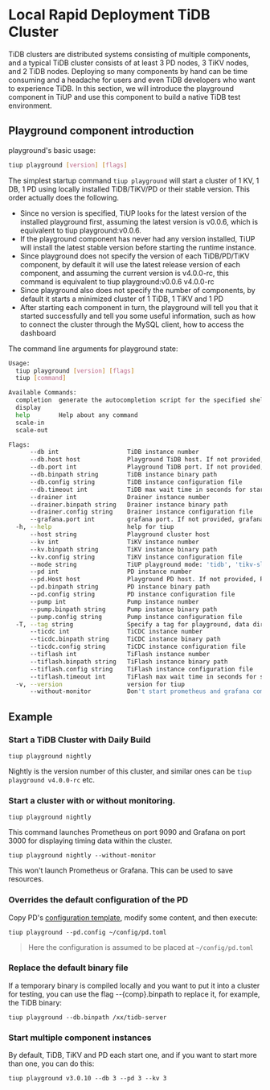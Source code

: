 # Local Rapid Deployment TiDB Cluster

TiDB clusters are distributed systems consisting of multiple components, and a typical TiDB cluster consists of at least 3 PD nodes, 3 TiKV nodes, and 2 TiDB nodes. Deploying so many components by hand can be time consuming and a headache for users and even TiDB developers who want to experience TiDB. In this section, we will introduce the playground component in TiUP and use this component to build a native TiDB test environment.

## Playground component introduction

playground's basic usage:

```bash
tiup playground [version] [flags]
```

The simplest startup command `tiup playground` will start a cluster of 1 KV, 1 DB, 1 PD using locally installed TiDB/TiKV/PD or their stable version. This order actually does the following.
- Since no version is specified, TiUP looks for the latest version of the installed playground first, assuming the latest version is v0.0.6, which is equivalent to tiup playground:v0.0.6.
- If the playground component has never had any version installed, TiUP will install the latest stable version before starting the runtime instance.
- Since playground does not specify the version of each TiDB/PD/TiKV component, by default it will use the latest release version of each component, and assuming the current version is v4.0.0-rc, this command is equivalent to tiup playground:v0.0.6 v4.0.0-rc
- Since playground also does not specify the number of components, by default it starts a minimized cluster of 1 TiDB, 1 TiKV and 1 PD
- After starting each component in turn, the playground will tell you that it started successfully and tell you some useful information, such as how to connect the cluster through the MySQL client, how to access the dashboard

The command line arguments for playground state:

```bash
Usage:
  tiup playground [version] [flags]
  tiup [command]

Available Commands:
  completion  generate the autocompletion script for the specified shell
  display
  help        Help about any command
  scale-in
  scale-out

Flags:
      --db int                   TiDB instance number
      --db.host host             Playground TiDB host. If not provided, TiDB will still use host flag as its host
      --db.port int              Playground TiDB port. If not provided, TiDB will use 4000 as its port
      --db.binpath string        TiDB instance binary path
      --db.config string         TiDB instance configuration file
      --db.timeout int           TiDB max wait time in seconds for starting, 0 means no limit
      --drainer int              Drainer instance number
      --drainer.binpath string   Drainer instance binary path
      --drainer.config string    Drainer instance configuration file
      --grafana.port int         grafana port. If not provided, grafana will use 3000 as its port. (default 3000)
  -h, --help                     help for tiup
      --host string              Playground cluster host
      --kv int                   TiKV instance number
      --kv.binpath string        TiKV instance binary path
      --kv.config string         TiKV instance configuration file
      --mode string              TiUP playground mode: 'tidb', 'tikv-slim' (default "tidb")
      --pd int                   PD instance number
      --pd.Host host             Playground PD host. If not provided, PD will still use host flag as its host
      --pd.binpath string        PD instance binary path
      --pd.config string         PD instance configuration file
      --pump int                 Pump instance number
      --pump.binpath string      Pump instance binary path
      --pump.config string       Pump instance configuration file
  -T, --tag string               Specify a tag for playground, data dir of this tag will not be removed after exit
      --ticdc int                TiCDC instance number
      --ticdc.binpath string     TiCDC instance binary path
      --ticdc.config string      TiCDC instance configuration file
      --tiflash int              TiFlash instance number
      --tiflash.binpath string   TiFlash instance binary path
      --tiflash.config string    TiFlash instance configuration file
      --tiflash.timeout int      TiFlash max wait time in seconds for starting, 0 means no limit
  -v, --version                  version for tiup
      --without-monitor          Don't start prometheus and grafana component
```

## Example

### Start a TiDB Cluster with Daily Build

```shell
tiup playground nightly
```

Nightly is the version number of this cluster, and similar ones can be `tiup playground v4.0.0-rc` etc.

### Start a cluster with or without monitoring.

```shell
tiup playground nightly
```

This command launches Prometheus on port 9090 and Grafana on port 3000 for displaying timing data within the cluster.

```shell
tiup playground nightly --without-monitor
```

This won't launch Prometheus or Grafana. This can be used to save resources.

### Overrides the default configuration of the PD

Copy PD's [configuration template](https://github.com/pingcap/pd/blob/master/conf/config.toml), modify some content, and then execute:
```shell
tiup playground --pd.config ~/config/pd.toml
```

> Here the configuration is assumed to be placed at `~/config/pd.toml`

### Replace the default binary file
    
If a temporary binary is compiled locally and you want to put it into a cluster for testing, you can use the flag --{comp}.binpath to replace it, for example, the TiDB binary:
    
```shell
tiup playground --db.binpath /xx/tidb-server 
```

### Start multiple component instances
    
By default, TiDB, TiKV and PD each start one, and if you want to start more than one, you can do this:

```shell
tiup playground v3.0.10 --db 3 --pd 3 --kv 3
```
